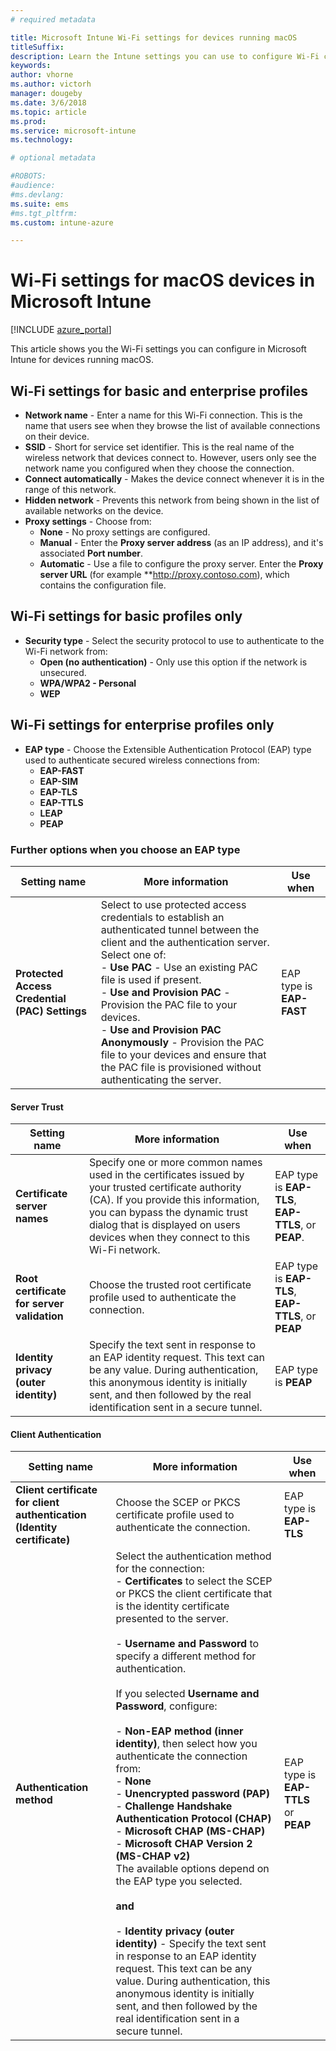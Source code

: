 ```yaml
---
# required metadata

title: Microsoft Intune Wi-Fi settings for devices running macOS 
titleSuffix:
description: Learn the Intune settings you can use to configure Wi-Fi connections on devices running macOS.
keywords:
author: vhorne
ms.author: victorh
manager: dougeby
ms.date: 3/6/2018
ms.topic: article
ms.prod:
ms.service: microsoft-intune
ms.technology:

# optional metadata

#ROBOTS:
#audience:
#ms.devlang:
ms.suite: ems
#ms.tgt_pltfrm:
ms.custom: intune-azure

---
```


# Wi-Fi settings for macOS devices in Microsoft Intune

[!INCLUDE [azure_portal](./includes/azure_portal.md)]

This article shows you the Wi-Fi settings you can configure in Microsoft Intune for devices running macOS.

## Wi-Fi settings for basic and enterprise profiles

- **Network name** - Enter a name for this Wi-Fi connection. This is the name that users see when they browse the list of available connections on their device.
- **SSID** - Short for service set identifier. This is the real name of the wireless network that devices connect to. However, users only see the network name you configured when they choose the connection.
- **Connect automatically** - Makes the device connect whenever it is in the range of this network.
- **Hidden network** - Prevents this network from being shown in the list of available networks on the device.
- **Proxy settings** - Choose from:
    - **None** - No proxy settings are configured.
    - **Manual** - Enter the **Proxy server address** (as an IP address), and it's associated **Port number**.
    - **Automatic** - Use a file to configure the proxy server. Enter the **Proxy server URL** (for example **http://proxy.contoso.com), which contains the configuration file.

## Wi-Fi settings for basic profiles only

- **Security type** - Select the security protocol to use to authenticate to the Wi-Fi network from:
    - **Open (no authentication)** - Only use this option if the network is unsecured.
    - **WPA/WPA2 - Personal**
    - **WEP**

## Wi-Fi settings for enterprise profiles only

- **EAP type** - Choose the Extensible Authentication Protocol (EAP) type used to authenticate secured wireless connections from:
    - **EAP-FAST**
    - **EAP-SIM**
    - **EAP-TLS**
    - **EAP-TTLS**
    - **LEAP**
    - **PEAP**

### Further options when you choose an EAP type


|Setting name|More information|Use when|
|--------------|-------------|----------|
|**Protected Access Credential (PAC) Settings**|Select to use protected access credentials to establish an authenticated tunnel between the client and the authentication server. Select one of:<br>- **Use PAC** - Use an existing PAC file is used if present.<br>- **Use and Provision PAC** - Provision the PAC file to your devices.<br>- **Use and Provision PAC Anonymously** - Provision the PAC file to your devices and ensure that the PAC file is provisioned without authenticating the server.|EAP type is **EAP-FAST**|

#### Server Trust


|Setting name|More information|Use when|
|--------------|-------------|----------|
|**Certificate server names**|Specify one or more common names used in the certificates issued by your trusted certificate authority (CA). If you provide this information, you can bypass the dynamic trust dialog that is displayed on users devices when they connect to this Wi-Fi network.|EAP type is **EAP-TLS**, **EAP-TTLS**, or **PEAP**.|
|**Root certificate for server validation**|Choose the trusted root certificate profile used to authenticate the connection. |EAP type is **EAP-TLS**, **EAP-TTLS**, or **PEAP**|
|**Identity privacy (outer identity)**|Specify the text sent in response to an EAP identity request. This text can be any value. During authentication, this anonymous identity is initially sent, and then followed by the real identification sent in a secure tunnel.|EAP type is **PEAP**|


#### Client Authentication


|                                     Setting name                                     |                                                                                                                                                                                                                                                                                                                                                                                                                                                                                                                                                                       More information                                                                                                                                                                                                                                                                                                                                                                                                                                                                                                                                                                       |                            Use when                            |
|--------------------------------------------------------------------------------------|--------------------------------------------------------------------------------------------------------------------------------------------------------------------------------------------------------------------------------------------------------------------------------------------------------------------------------------------------------------------------------------------------------------------------------------------------------------------------------------------------------------------------------------------------------------------------------------------------------------------------------------------------------------------------------------------------------------------------------------------------------------------------------------------------------------------------------------------------------------------------------------------------------------------------------------------------------------------------------------------------------------------------------------------------------------------------------------------------------------------------------------------------------------|----------------------------------------------------------------|
| <strong>Client certificate for client authentication (Identity certificate)</strong> |                                                                                                                                                                                                                                                                                                                                                                                                                                                                                                                                       Choose the SCEP or PKCS certificate profile used to authenticate the connection.                                                                                                                                                                                                                                                                                                                                                                                                                                                                                                                                       |              EAP type is <strong>EAP-TLS</strong>              |
|                        <strong>Authentication method</strong>                        | Select the authentication method for the connection:<br>- <strong>Certificates</strong> to select the SCEP or PKCS the client certificate that is the identity certificate presented to the server.<br><br>- <strong>Username and Password</strong> to specify a different method for authentication. <br><br>If you selected <strong>Username and Password</strong>, configure:<br><br>-  <strong>Non-EAP method (inner identity)</strong>, then select how you authenticate the connection from:<br>- <strong>None</strong><br>- <strong>Unencrypted password (PAP)</strong><br>- <strong>Challenge Handshake Authentication Protocol (CHAP)</strong><br>- <strong>Microsoft CHAP (MS-CHAP)</strong><br>- <strong>Microsoft CHAP Version 2 (MS-CHAP v2)</strong><br>The available options depend on the EAP type you selected.<br><br><strong>and</strong><br><br>- <strong>Identity privacy (outer identity)</strong> - Specify the text sent in response to an EAP identity request. This text can be any value. During authentication, this anonymous identity is initially sent, and then followed by the real identification sent in a secure tunnel. | EAP type is <strong>EAP-TTLS</strong> or <strong>PEAP</strong> |

